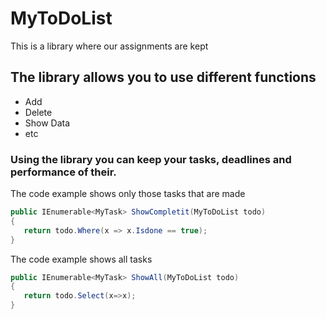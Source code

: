 # MyToDoList
This is a library where our assignments are kept
 
 ## The library allows you to use different functions
 
* Add
* Delete
* Show Data
* etc
### Using the library you can keep your tasks, deadlines and performance of their.
 
The code example shows only those tasks that are made
```csharp
public IEnumerable<MyTask> ShowCompletit(MyToDoList todo)
{
   return todo.Where(x => x.Isdone == true);
}
```
The code example shows all  tasks 
```csharp
public IEnumerable<MyTask> ShowAll(MyToDoList todo)
{
   return todo.Select(x=>x);
}
```
